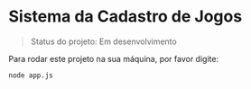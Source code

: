 <h1>Sistema da Cadastro de Jogos</h1>

> Status do projeto: Em desenvolvimento

Para rodar este projeto na sua máquina, por favor digite:

````
node app.js
````
